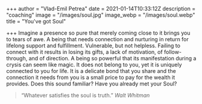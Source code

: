 +++
author = "Vlad-Emil Petrea"
date = 2021-01-14T10:33:12Z
description = "coaching"
image = "/images/soul.jpg"
image_webp = "/images/soul.webp"
title = "You've got Soul"

+++
Imagine a presence so pure that merely coming close to it brings you to tears of awe.  A being that needs connection and nurturing in return for lifelong support and fulfillment. Vulnerable, but not helpless. Failing to connect with it results in losing its gifts, a lack of motivation, of follow-through, and of direction. A being so powerful that its manifestation during a crysis can seem like magic. It does not belong to you, yet it is uniquely connected to you for life. It is a delicate bond that you share and the connection it needs from you is a small price to pay for the wealth it provides. Does this sound familiar? Have you already met your Soul?

> “Whatever satisfies the soul is truth.” _Walt Whitman_